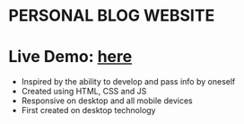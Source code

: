 # PERSONAL BLOG WEBSITE

# Live Demo: [here](https://fullstack-website-development.github.io/personal-blog-website.github.io/)

 - Inspired by the ability to develop and pass info by oneself
 - Created using HTML, CSS and JS
 - Responsive on desktop and all mobile devices
 - First created on desktop technology 
